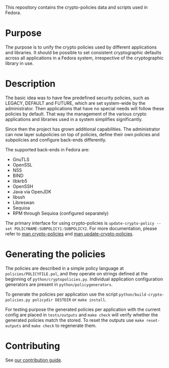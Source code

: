 This repository contains the crypto-policies data and scripts used in
Fedora.

# Purpose

The purpose is to unify the crypto policies used by different applications
and libraries. It should be possible to set consistent cryptographic defaults
across all applications in a Fedora system,
irrespective of the cryptographic library in use.

# Description

The basic idea was to have few predefined security policies, such as LEGACY,
DEFAULT and FUTURE, which are set system-wide by the administrator.
Then applications that have no special needs will follow these policies
by default. That way the management of the various crypto applications and
libraries used in a system simplifies significantly.

Since then the project has grown additional capabilities.
The administrator can now layer subpolicies on top of policies,
define their own policies and subpolicies
and configure back-ends differently.

The supported back-ends in Fedora are:
 * GnuTLS
 * OpenSSL
 * NSS
 * BIND
 * libkrb5
 * OpenSSH
 * Java via OpenJDK
 * libssh
 * Libreswan
 * Sequioa
 * RPM through Sequioa (configured separately)

The primary interface for using crypto-policies is
`update-crypto-policy --set POLICYNAME:SUBPOLICY1:SUBPOLICY2`.
For more documentation, please refer to
[man crypto-policies](crypto-policies.7.txt) and
[man update-crypto-policies](update-crypto-policies.8.txt).

# Generating the policies

The policies are described in a simple policy language at `policies/POLICYFILE.pol`,
and they operate on strings defined at the beginning of `python/cryptopolicies.py`.
Individual application configuration generators are present in `python/policygenerators`.

To generate the policies per application use the script `python/build-crypto-policies.py
policydir DESTDIR` or `make install`.

For testing purpose the generated policies per application with the current
config are placed in `tests/outputs` and `make check` will verify whether the
generated policies match the stored. To reset the outputs use `make
reset-outputs` and `make check` to regenerate them.

# Contributing

See [our contribution guide](CONTRIBUTING.md).
